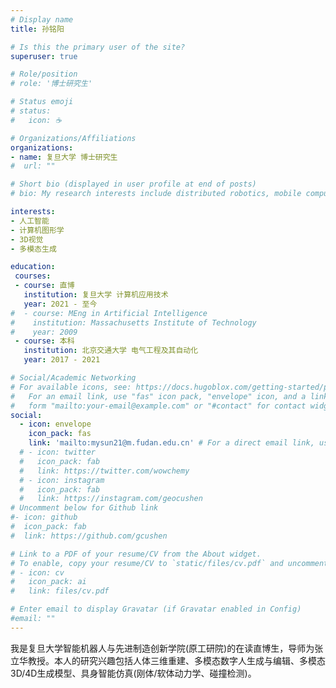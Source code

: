 ```yaml
---
# Display name
title: 孙铭阳

# Is this the primary user of the site?
superuser: true

# Role/position
# role: '博士研究生'

# Status emoji
# status:
#   icon: ☕️

# Organizations/Affiliations
organizations:
- name: 复旦大学 博士研究生
#  url: ""

# Short bio (displayed in user profile at end of posts)
# bio: My research interests include distributed robotics, mobile computing and programmable matter.

interests:
- 人工智能
- 计算机图形学
- 3D视觉
- 多模态生成

education:
 courses:
 - course: 直博
   institution: 复旦大学 计算机应用技术
   year: 2021 - 至今
#  - course: MEng in Artificial Intelligence
#    institution: Massachusetts Institute of Technology
#    year: 2009
 - course: 本科
   institution: 北京交通大学 电气工程及其自动化
   year: 2017 - 2021

# Social/Academic Networking
# For available icons, see: https://docs.hugoblox.com/getting-started/page-builder/#icons
#   For an email link, use "fas" icon pack, "envelope" icon, and a link in the
#   form "mailto:your-email@example.com" or "#contact" for contact widget.
social:
  - icon: envelope
    icon_pack: fas
    link: 'mailto:mysun21@m.fudan.edu.cn' # For a direct email link, use "mailto:test@example.org".
  # - icon: twitter
  #   icon_pack: fab
  #   link: https://twitter.com/wowchemy
  # - icon: instagram
  #   icon_pack: fab
  #   link: https://instagram.com/geocushen
# Uncomment below for Github link
#- icon: github
#  icon_pack: fab
#  link: https://github.com/gcushen

# Link to a PDF of your resume/CV from the About widget.
# To enable, copy your resume/CV to `static/files/cv.pdf` and uncomment the lines below.
# - icon: cv
#   icon_pack: ai
#   link: files/cv.pdf

# Enter email to display Gravatar (if Gravatar enabled in Config)
#email: ""
---
```

我是复旦大学智能机器人与先进制造创新学院(原工研院)的在读直博生，导师为张立华教授。本人的研究兴趣包括人体三维重建、多模态数字人生成与编辑、多模态3D/4D生成模型、具身智能仿真(刚体/软体动力学、碰撞检测)。


<!-- {{< icon name="download" pack="fas" >}} {{< staticref "uploads/resume.pdf" "newtab" >}}Download{{< /staticref >}} my resumé as a PDF. -->

